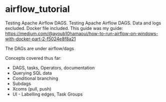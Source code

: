 # airflow_tutorial
Testing Apache Airflow DAGS. 
Testing Apache Airflow DAGS. Data and logs excluded. Docker file included. This guide was my guide: https://medium.com/@ayoub10hamaoui/how-to-run-airflow-on-windows-with-docker-part-2-f5024e8f8a21


The DAGs are under airflow/dags

Concepts covered thus far:
- DAGS, tasks, Operators, documentation
- Querying SQL data
- Conditional branching
- Subdags
- Xcoms (pull, push)
- UI - Labelling edges, Task Groups
